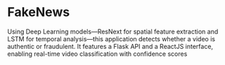 # FakeNews
Using Deep Learning models—ResNext for spatial feature extraction and LSTM for temporal analysis—this application detects whether a video is authentic or fraudulent. It features a Flask API and a ReactJS interface, enabling real-time video classification with confidence scores

